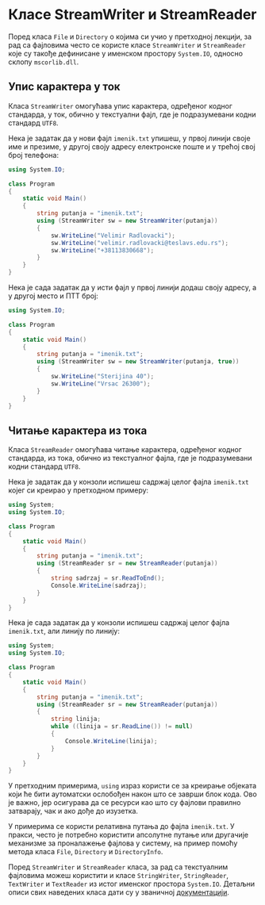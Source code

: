 # Класе StreamWriter и StreamReader

Поред класа `File` и `Directory` о којима си учио у претходној лекцији, за рад
са фајловима често се користе класе `StreamWriter` и `StreamReader` које су
такође дефинисане у именском простору `System.IO`, односно склопу
`mscorlib.dll`.

## Упис карактера у ток

Класа `StreamWriter` омогућава упис карактера, одређеног кодног стандарда, у
ток, обично у текстуални фајл, где је подразумевани кодни стандард `UTF8`.

Нека је задатак да у нови фајл `imenik.txt` упишеш, у првој линији своје име и
презиме, у другој своју адресу електронске поште и у трећој свој број телефона:

```cs
using System.IO;

class Program
{
    static void Main()
    {
        string putanja = "imenik.txt";
        using (StreamWriter sw = new StreamWriter(putanja))
        {
            sw.WriteLine("Velimir Radlovacki");
            sw.WriteLine("velimir.radlovacki@teslavs.edu.rs");
            sw.WriteLine("+38113830668");
        }
    }
}
```

Нека је сада задатак да у исти фајл у првој линији додаш своју адресу, а у
другој место и ПТТ број:

```cs
using System.IO;

class Program
{
    static void Main()
    {
        string putanja = "imenik.txt";
        using (StreamWriter sw = new StreamWriter(putanja, true))
        {
            sw.WriteLine("Sterijina 40");
            sw.WriteLine("Vrsac 26300");
        }
    }
}
```

## Читање карактера из тока

Класа `StreamReader` омогућава читање карактера, одређеног кодног стандарда, из
тока, обично из текстуалног фајла, где је подразумевани кодни стандард `UTF8`.

Нека је задатак да у конзоли испишеш садржај целог фајла `imenik.txt` којег си
креирао у претходном примеру:

```cs
using System;
using System.IO;

class Program
{
    static void Main()
    {
        string putanja = "imenik.txt";
        using (StreamReader sr = new StreamReader(putanja))
        {
            string sadrzaj = sr.ReadToEnd();
            Console.WriteLine(sadrzaj);
        }
    }
}
```

Нека је сада задатак да у конзоли испишеш садржај целог фајла `imenik.txt`, али
линију по линију:

```cs
using System;
using System.IO;

class Program
{
    static void Main()
    {
        string putanja = "imenik.txt";
        using (StreamReader sr = new StreamReader(putanja))
        {
            string linija;
            while ((linija = sr.ReadLine()) != null)
            {
                Console.WriteLine(linija);
            }
        }
    }
}
```

У претходним примерима, `using` израз користи се за креирање објеката који ће
бити аутоматски ослобођен након што се заврши блок кода. Ово је важно, јер
осигурава да се ресурси као што су фајлови правилно затварају, чак и ако дође
до изузетка.

У примерима се користи релативна путања до фајла `imenik.txt`. У пракси, често
је потребно користити апсолутне путање или другачије механизме за проналажење
фајлова у систему, на пример помоћу метода класа `File`, `Directory` и
`DirectoryInfo`.

Поред `StreamWriter` и `StreamReader` класа, за рад са текстуалним фајловима
можеш користити и класе `StringWriter`, `StringReader`, `TextWriter` и
`TextReader` из истог именског простора `System.IO`. Детаљни описи свих
наведених класа дати су у званичној
[документацији](https://learn.microsoft.com/en-us/dotnet/api/system.io?view=netframework-4.8).
